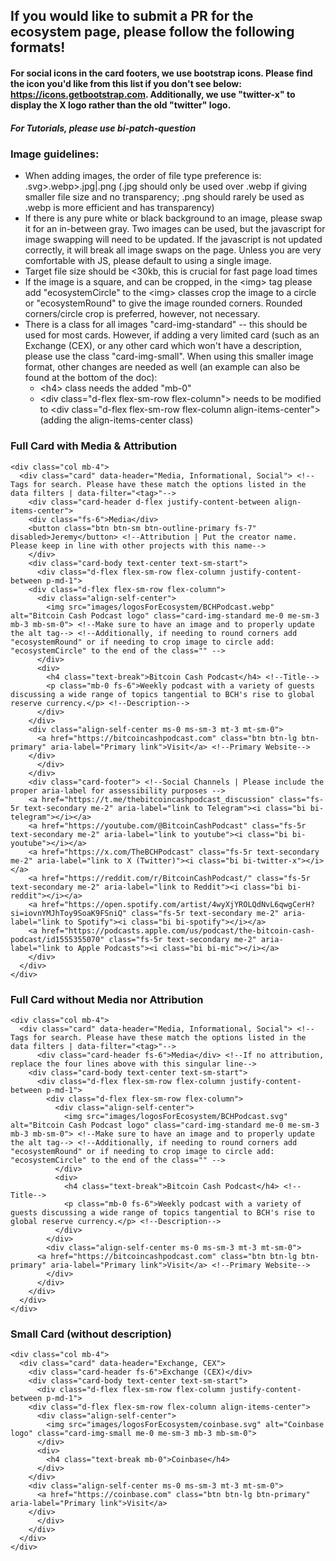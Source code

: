 ## If you would like to submit a PR for the ecosystem page, please follow the following formats!

#### For social icons in the card footers, we use bootstrap icons. Please find the icon you'd like from this list if you don't see below: https://icons.getbootstrap.com. Additionally, we use "twitter-x" to display the X logo rather than the old "twitter" logo.
##### For Tutorials, please use bi-patch-question

### Image guidelines:
- When adding images, the order of file type preference is: .svg>.webp>.jpg|.png (.jpg should only be used over .webp if giving smaller file size and no transparency; .png should rarely be used as .webp is more efficient and has transparency)
- If there is any pure white or black background to an image, please swap it for an in-between gray. Two images can be used, but the javascript for image swapping will need to be updated. If the javascript is not updated correctly, it will break all image swaps on the page. Unless you are very comfortable with JS, please default to using a single image.
- Target file size should be <30kb, this is crucial for fast page load times
- If the image is a square, and can be cropped, in the \<img> tag please add "ecosystemCircle" to the \<img> classes crop the image to a circle or "ecosystemRound" to give the image rounded corners. Rounded corners/circle crop is preferred, however, not necessary.
- There is a class for all images "card-img-standard" -- this should be used for most cards. However, if adding a very limited card (such as an Exchange (CEX), or any other card which won't have a description, please use the class "card-img-small". When using this smaller image format, other changes are needed as well (an example can also be found at the bottom of the doc):
  - \<h4> class needs the added "mb-0"
  - \<div class="d-flex flex-sm-row flex-column"> needs to be modified to \<div class="d-flex flex-sm-row flex-column align-items-center"> (adding the align-items-center class)

### Full Card with Media & Attribution
```
<div class="col mb-4">
  <div class="card" data-header="Media, Informational, Social"> <!--Tags for search. Please have these match the options listed in the data filters | data-filter="<tag>"-->
    <div class="card-header d-flex justify-content-between align-items-center">
	<div class="fs-6">Media</div>
	<button class="btn btn-sm btn-outline-primary fs-7" disabled>Jeremy</button> <!--Attribution | Put the creator name. Please keep in line with other projects with this name-->
    </div>
    <div class="card-body text-center text-sm-start">
      <div class="d-flex flex-sm-row flex-column justify-content-between p-md-1">
	<div class="d-flex flex-sm-row flex-column">
	  <div class="align-self-center">
	    <img src="images/logosForEcosystem/BCHPodcast.webp" alt="Bitcoin Cash Podcast logo" class="card-img-standard me-0 me-sm-3 mb-3 mb-sm-0"> <!--Make sure to have an image and to properly update the alt tag--> <!--Additionally, if needing to round corners add "ecosystemRound" or if needing to crop image to circle add: "ecosystemCircle" to the end of the class="" -->
	  </div>
	  <div>
	    <h4 class="text-break">Bitcoin Cash Podcast</h4> <!--Title-->
	    <p class="mb-0 fs-6">Weekly podcast with a variety of guests discussing a wide range of topics tangential to BCH's rise to global reserve currency.</p> <!--Description-->
	  </div>
	</div>
	<div class="align-self-center ms-0 ms-sm-3 mt-3 mt-sm-0">
	  <a href="https://bitcoincashpodcast.com" class="btn btn-lg btn-primary" aria-label="Primary link">Visit</a> <!--Primary Website-->
	</div>
      </div>
    </div>
    <div class="card-footer"> <!--Social Channels | Please include the proper aria-label for assessibility purposes -->
	<a href="https://t.me/thebitcoincashpodcast_discussion" class="fs-5r text-secondary me-2" aria-label="link to Telegram"><i class="bi bi-telegram"></i></a>
	<a href="https://youtube.com/@BitcoinCashPodcast" class="fs-5r text-secondary me-2" aria-label="link to youtube"><i class="bi bi-youtube"></i></a>
	<a href="https://x.com/TheBCHPodcast" class="fs-5r text-secondary me-2" aria-label="link to X (Twitter)"><i class="bi bi-twitter-x"></i></a>
	<a href="https://reddit.com/r/BitcoinCashPodcast/" class="fs-5r text-secondary me-2" aria-label="link to Reddit"><i class="bi bi-reddit"></i></a>
	<a href="https://open.spotify.com/artist/4wyXjYROLQdNvL6qwgCerH?si=iovnYMJhToy9SoaK9FSniQ" class="fs-5r text-secondary me-2" aria-label="link to Spotify"><i class="bi bi-spotify"></i></a>
	<a href="https://podcasts.apple.com/us/podcast/the-bitcoin-cash-podcast/id1555355070" class="fs-5r text-secondary me-2" aria-label="link to Apple Podcasts"><i class="bi bi-mic"></i></a>
    </div>
  </div>
</div>
```

### Full Card without Media nor Attribution
```
<div class="col mb-4">
  <div class="card" data-header="Media, Informational, Social"> <!--Tags for search. Please have these match the options listed in the data filters | data-filter="<tag>"-->
	  <div class="card-header fs-6">Media</div> <!--If no attribution, replace the four lines above with this singular line-->
    <div class="card-body text-center text-sm-start">
      <div class="d-flex flex-sm-row flex-column justify-content-between p-md-1">
        <div class="d-flex flex-sm-row flex-column">
          <div class="align-self-center">
            <img src="images/logosForEcosystem/BCHPodcast.svg" alt="Bitcoin Cash Podcast logo" class="card-img-standard me-0 me-sm-3 mb-3 mb-sm-0"> <!--Make sure to have an image and to properly update the alt tag--> <!--Additionally, if needing to round corners add "ecosystemRound" or if needing to crop image to circle add: "ecosystemCircle" to the end of the class="" -->
          </div>
          <div>
            <h4 class="text-break">Bitcoin Cash Podcast</h4> <!--Title-->
            <p class="mb-0 fs-6">Weekly podcast with a variety of guests discussing a wide range of topics tangential to BCH's rise to global reserve currency.</p> <!--Description-->
          </div>
        </div>
        <div class="align-self-center ms-0 ms-sm-3 mt-3 mt-sm-0">
	  <a href="https://bitcoincashpodcast.com" class="btn btn-lg btn-primary" aria-label="Primary link">Visit</a> <!--Primary Website-->
        </div>
      </div>
    </div>
  </div>
</div>
```

### Small Card (without description)
```
<div class="col mb-4">
  <div class="card" data-header="Exchange, CEX">
    <div class="card-header fs-6">Exchange (CEX)</div>
    <div class="card-body text-center text-sm-start">
      <div class="d-flex flex-sm-row flex-column justify-content-between p-md-1">
	<div class="d-flex flex-sm-row flex-column align-items-center">
	  <div class="align-self-center">
	    <img src="images/logosForEcosystem/coinbase.svg" alt="Coinbase logo" class="card-img-small me-0 me-sm-3 mb-3 mb-sm-0">
	  </div>
	  <div>
	    <h4 class="text-break mb-0">Coinbase</h4>
	  </div>
	</div>
	<div class="align-self-center ms-0 ms-sm-3 mt-3 mt-sm-0">
	  <a href="https://coinbase.com" class="btn btn-lg btn-primary" aria-label="Primary link">Visit</a>
	</div>
      </div>
    </div>
  </div>
</div>
```
